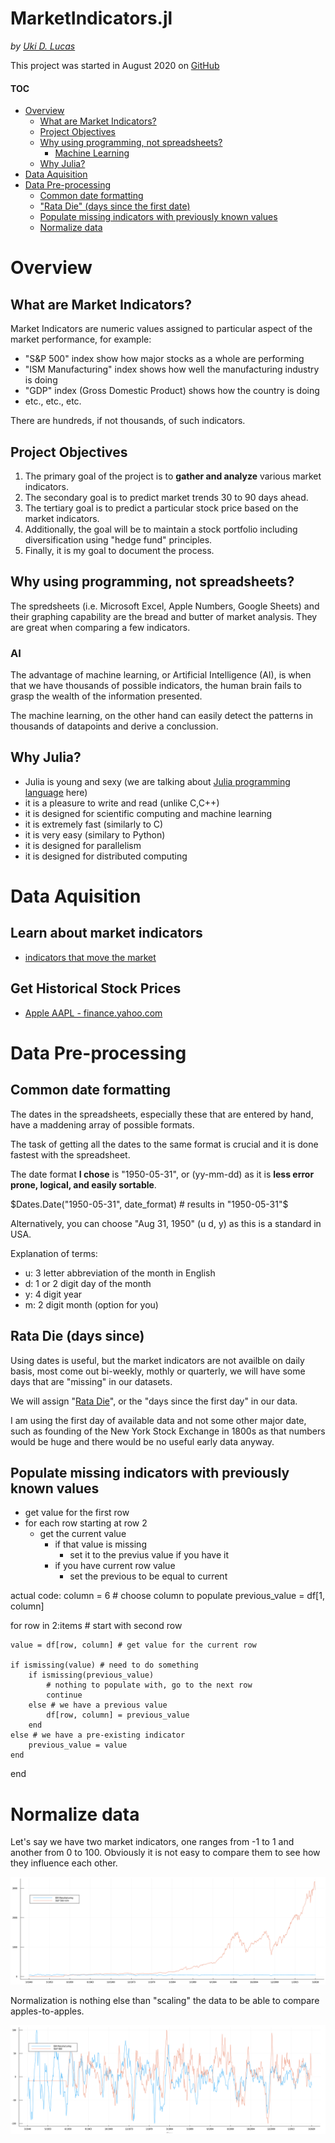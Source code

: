 # MarketIndicators.jl

*by [Uki D. Lucas](https://www.linkedin.com/in/ukidlucas/)*

This project was started in August 2020 on [GitHub](https://github.com/UkiDLucas/MarketIndicators.jl)

#### TOC

- [Overview](#Overview)
    - [What are Market Indicators?](#What-are-Market-Indicators?)
    - [Project Objectives](#Project-Objectives)
    - [Why using programming, not spreadsheets?](#Why-using-programming,-not-spreadsheets?)
        - [Machine Learning](#AI)
    - [Why Julia?](#Why-Julia?)
- [Data Aquisition](#Data-Aquisition)
- [Data Pre-processing](#Data-Pre-processing)
    - [Common date formatting](#Common-date-formatting)
    - ["Rata Die" (days since the first date)](#Rata-Die-(days-since))
    - [Populate missing indicators with previously known values](#Populate-missing-indicators-with-previously-known-values)
    - [Normalize data](#Normalize-data)

# Overview

## What are Market Indicators?

Market Indicators are numeric values assigned to particular aspect of the market performance, for example:
- "S&P 500" index show how major stocks as a whole are performing
- "ISM Manufacturing" index shows how well the manufacturing industry is doing
- "GDP" index (Gross Domestic Product) shows how the country is doing
- etc., etc., etc.

There are hundreds, if not thousands, of such indicators.

## Project Objectives

1. The primary goal of the project is to **gather and analyze** various market indicators.
2. The secondary goal is to predict market trends 30 to 90 days ahead. 
3. The tertiary goal is to predict a particular stock price based on the market indicators.
4. Additionally, the goal will be to maintain a stock portfolio including diversification using "hedge fund" principles.
5. Finally, it is my goal to document the process.

## Why using programming, not spreadsheets?

The spredsheets (i.e. Microsoft Excel, Apple Numbers, Google Sheets) and their graphing capability are the bread and butter of market analysis. They are great when comparing a few indicators.

### AI
The advantage of machine learning, or Artificial Intelligence (AI), is when that we have thousands of possible indicators, the human brain fails to grasp the wealth of the information presented. 

The machine learning, on the other hand can easily detect the patterns in thousands of datapoints and derive a conclussion.

## Why Julia?

- Julia is young and sexy (we are talking about [Julia programming language](https://docs.julialang.org/en/v1/) here)
- it is a pleasure to write and read (unlike C,C++)
- it is designed for scientific computing and machine learning
- it is extremely fast (similarly to C)
- it is very easy (similary to Python)
- it is designed for parallelism
- it is designed for distributed computing

# Data Aquisition

## Learn about market indicators
- [indicators that move the market](https://www.investopedia.com/articles/fundamental-analysis/10/indicators-that-move-the-market.asp)

## Get Historical Stock Prices

- [Apple AAPL - finance.yahoo.com]("https://finance.yahoo.com/quote/AAPL/history?p=AAPL")

# Data Pre-processing


## Common date formatting

The dates in the spreadsheets, especially these that are entered by hand, have a maddening array of possible formats.

The task of getting all the dates to the same format is crucial and it is done fastest with the spreadsheet.

The date format **I chose** is "1950-05-31", or (yy-mm-dd) as it is **less error prone, logical, and easily sortable**.

$Dates.Date("1950-05-31", date_format) # results in "1950-05-31"$



Alternatively, you can choose "Aug 31, 1950" (u d, y) as this is a standard in USA.

Explanation of terms:
- u: 3 letter abbreviation of the month in English
- d: 1 or 2 digit day of the month
- y: 4 digit year
- m: 2 digit month (option for you)

## Rata Die (days since)

Using dates is useful, but the market indicators are not availble on daily basis, most come out bi-weekly, mothly or quarterly, we will have some days that are "missing" in our datasets.

We will assign "[Rata Die](https://en.wikipedia.org/wiki/Rata_Die)", or the "days since the first day" in our data. 

I am using the first day of available data and not some other major date, such as founding of the New York Stock Exchange in 1800s as that numbers would be huge and there would be no useful early data anyway.

## Populate missing indicators with previously known values

- get value for the first row
- for each row starting at row 2
    - get the current value
        - if that value is missing
            - set it to the previus value if you have it
        - if you have current row value
            - set the previous to be equal to current
    
actual code:
column = 6 # choose column to populate
previous_value = df[1, column]

for row in 2:items # start with second row
    
    value = df[row, column] # get value for the current row
    
    if ismissing(value) # need to do something
        if ismissing(previous_value)
            # nothing to populate with, go to the next row
            continue
        else # we have a previous value
            df[row, column] = previous_value
        end
    else # we have a pre-existing indicator
        previous_value = value
    end
end
# Normalize data

Let's say we have two market indicators, one ranges from -1 to 1 and another from 0 to 100. Obviously it is not easy to compare them to see how they influence each other. 

![title](images/not_normalized.png)


Normalization is nothing else than "scaling" the data to be able to compare apples-to-apples.

![title](images/normalized.png)


```julia

```
